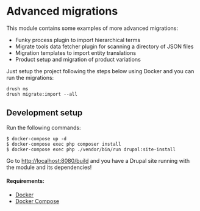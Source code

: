 # Advanced migrations

This module contains some examples of more advanced migrations:

* Funky process plugin to import hierarchical terms
* Migrate tools data fetcher plugin for scanning a directory of JSON files
* Migration templates to import entity translations
* Product setup and migration of product variations

Just setup the project following the steps below using Docker and you can run the migrations:

```
drush ms
drush migrate:import --all
```

## Development setup

Run the following commands:

```
$ docker-compose up -d
$ docker-compose exec php composer install
$ docker-compose exec php ./vendor/bin/run drupal:site-install
```

Go to [http://localhost:8080/build](http://localhost:8080/build) and you have a Drupal site running with the module and its dependencies!

#### Requirements:

- [Docker](https://www.docker.com/get-docker)
- [Docker Compose](https://docs.docker.com/compose/)
